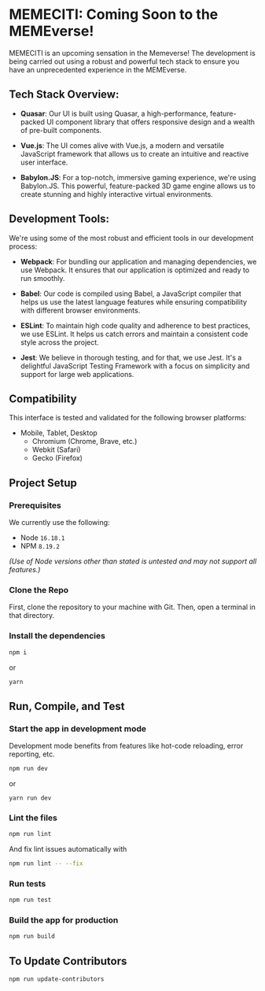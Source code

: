 # MEMECITI: Coming Soon to the MEMEverse!

MEMECITI is an upcoming sensation in the Memeverse! The development is being carried out using a robust and powerful tech stack to ensure you have an unprecedented experience in the MEMEverse.

## Tech Stack Overview:

- **Quasar**: Our UI is built using Quasar, a high-performance, feature-packed UI component library that offers responsive design and a wealth of pre-built components.
  
- **Vue.js**: The UI comes alive with Vue.js, a modern and versatile JavaScript framework that allows us to create an intuitive and reactive user interface.
  
- **Babylon.JS**: For a top-notch, immersive gaming experience, we're using Babylon.JS. This powerful, feature-packed 3D game engine allows us to create stunning and highly interactive virtual environments.

## Development Tools:

We're using some of the most robust and efficient tools in our development process:

- **Webpack**: For bundling our application and managing dependencies, we use Webpack. It ensures that our application is optimized and ready to run smoothly.
  
- **Babel**: Our code is compiled using Babel, a JavaScript compiler that helps us use the latest language features while ensuring compatibility with different browser environments.
  
- **ESLint**: To maintain high code quality and adherence to best practices, we use ESLint. It helps us catch errors and maintain a consistent code style across the project.
  
- **Jest**: We believe in thorough testing, and for that, we use Jest. It's a delightful JavaScript Testing Framework with a focus on simplicity and support for large web applications.

## Compatibility

This interface is tested and validated for the following browser platforms:
* Mobile, Tablet, Desktop
    * Chromium (Chrome, Brave, etc.)
    * Webkit (Safari)
    * Gecko (Firefox)

## Project Setup

### Prerequisites

We currently use the following:

* Node `16.18.1`
* NPM `8.19.2`

*(Use of Node versions other than stated is untested and may not support all features.)*

### Clone the Repo

First, clone the repository to your machine with Git. Then, open a terminal in that directory.

### Install the dependencies

```sh
npm i
```
or
```sh
yarn
```

## Run, Compile, and Test

### Start the app in development mode

Development mode benefits from features like hot-code reloading, error reporting, etc.

```sh
npm run dev
```
or
```
yarn run dev
```

### Lint the files

```sh
npm run lint
```

And fix lint issues automatically with

```sh
npm run lint -- --fix
```

### Run tests

```sh
npm run test
```

### Build the app for production

```sh
npm run build
```

## To Update Contributors

```sh
npm run update-contributors
```
